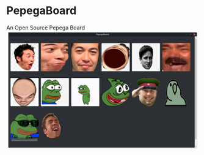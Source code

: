 # PepegaBoard
An Open Source Pepega Board
<img src="https://github.com/d43m0nhLInt3r/PepegaBoard/raw/master/images/PepegaBoard.png">
